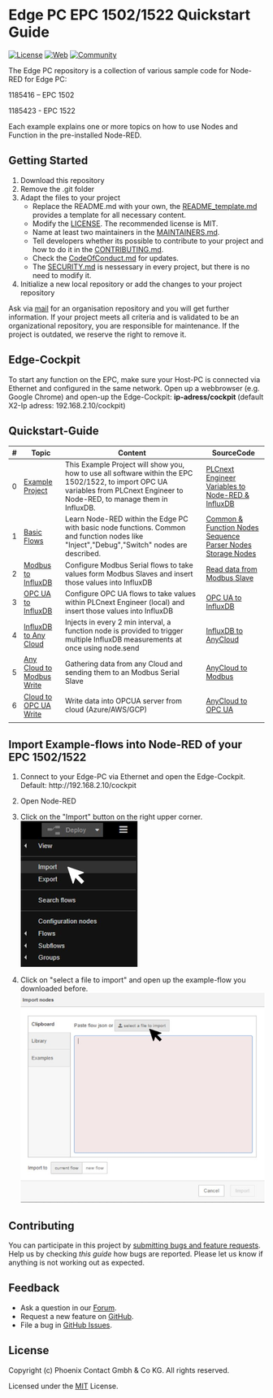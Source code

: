 # Edge PC EPC 1502/1522 Quickstart Guide

[![License](https://img.shields.io/badge/license-MIT-blue.svg)](LICENSE)
[![Web](https://img.shields.io/badge/PLCnext-Website-blue.svg)](https://www.phoenixcontact.com/plcnext)
[![Community](https://img.shields.io/badge/PLCnext-Community-blue.svg)](https://www.plcnext-community.net)

The Edge PC repository is a collection of various sample code for Node-RED for Edge PC:

1185416 – EPC 1502 

1185423 -  EPC 1522 

Each example explains one or more topics on how to use Nodes and Function in the pre-installed Node-RED.

## Getting Started

1. Download this repository
2. Remove the .git folder
3. Adapt the files to your project
    *  Replace the README.md with your own, the [README_template.md](README_template.md) provides a template for all necessary content.
    *  Modify the [LICENSE](LICENSE). The recommended license is MIT.
    *  Name at least two maintainers in the [MAINTAINERS.md](MAINTAINERS.md).
    *  Tell developers whether its possible to contribute to your project and how to do it in the [CONTRIBUTING.md](CONTRIBUTING.md).
    *  Check the [CodeOfConduct.md](CodeOfConduct.md) for updates.
    *  The [SECURITY.md](SECURITY.md) is nessessary in every project, but there is no need to modify it.
4. Initialize a new local repository or add the changes to your project repository

Ask via [mail](mailto:OSSPLCnext@phoenixcontact.com) for an organisation repository and you will get further information.
If your project meets all criteria and is validated to be an organizational repository, you are responsible for maintenance. 
If the project is outdated, we reserve the right to remove it.

## Edge-Cockpit
To start any function on the EPC, make sure your Host-PC is connected via Ethernet and configured in the same network.
Open up a webbrowser (e.g. Google Chrome) and open-up the Edge-Cockpit:
<b>ip-adress/cockpit </b>
(default X2-Ip adress: 192.168.2.10/cockpit)

## Quickstart-Guide

|   #  |  Topic   |  Content   |  SourceCode   |
| --- | --- | --- | --- |
| 0 | [Example Project](00_FirstProjectExample.md) | This Example Project will show you, how to use all software within the EPC 1502/1522, to import OPC UA variables from PLCnext Engineer to Node-RED, to manage them in InfluxDB. | [PLCnext Engineer Variables to Node-RED & InfluxDB](SourceCode/Quickstart_Flows/OPCUA/OpcUaToInflux.json) |
|   1  |  [Basic Flows](01_BasicFlow.md)   |  Learn Node-RED within the Edge PC with basic node functions. Common and function nodes like "Inject","Debug","Switch" nodes are described.    | [Common & Function Nodes](SourceCode/Quickstart_Flows/BasicNodes/Common_Function_Nodes.json) <br> [Sequence Parser Nodes](SourceCode/Quickstart_Flows/BasicNodes/Sequence_Parser_Nodes.json) <br> [Storage Nodes](SourceCode/Quickstart_Flows/BasicNodes/Storage_Nodes.json)|
|  2   | [Modbus to InfluxDB](02_ModbusToInfluxDB.md)    | Configure Modbus Serial flows to take values form Modbus Slaves and insert those values into InfluxDB  | [Read data from Modbus Slave](SourceCode/Quickstart_Flows/QuickGuideFlows/Modbus_To_InfluxDB.json) <br>    |
|  3   |  [OPC UA to InfluxDB](03_OPCUA_to_Influx.md)   |  Configure OPC UA flows to take values within PLCnext Engineer (local) and insert those values into InfluxDB  |  [OPC UA to InfluxDB ](SourceCode/Quickstart_Flows/QuickGuideFlows/OpcUa_To_InfluxDB.json) |
|  4   |  [InfluxDB to Any Cloud](04_InfluxDB_to_Cloud.md)  | Injects in every 2 min interval, a function node is provided to trigger multiple InfluxDB measurements at once using node.send   | [InfluxDB to AnyCloud ](SourceCode/Quickstart_Flows/QuickGuideFlows/InfluxDB_To_Cloud.json) |
|  5   |  [Any Cloud to  Modbus Write](05_Cloud_to_ModbusSer)  |  Gathering data from any Cloud and sending them to an Modbus Serial Slave    |  [AnyCloud to Modbus](SourceCode/Quickstart_Flows/QuickGuideFlows/Cloud_to_Modbus.json)   |
|   6   |  [Cloud to OPC UA Write](06_Cloud_to_OPCUA.md)   |  Write data into OPCUA server from cloud (Azure/AWS/GCP)   |  [AnyCloud to OPC UA](SourceCode/Quickstart_Flows/QuickGuideFlows/Cloud_to_OPCUA.json)   |
|     |     |     |     |


## Import Example-flows into Node-RED of your EPC 1502/1522
1. <p> Connect to your Edge-PC via Ethernet and open the Edge-Cockpit. <br>
    Default: http://192.168.2.10/cockpit </p>
2. <p> Open Node-RED </p>
3. Click on the "Import" button on the right upper corner. <br>
![Import_Flow](images/Import_Node.jpg) </p>
4. Click on "select a file to import" and open up the example-flow you downloaded before. <br>
![Select_Flow](images/Select_Flow.jpg) </p>

## Contributing

You can participate in this project by [submitting bugs and feature requests](https://github.com/PLCnext/OSSTemplate/issues). Help us by checking *this guide* how bugs are reported.
Please let us know if anything is not working out as expected.

## Feedback

* Ask a question in our [Forum](https://www.plcnext-community.net/index.php?option=com_easydiscuss&view=categories&Itemid=221&lang=en).
* Request a new feature on [GitHub](CONTRIBUTING.md).
* File a bug in [GitHub Issues](https://github.com/PLCnext/CSharpSamples/issues).

## License

Copyright (c) Phoenix Contact Gmbh & Co KG. All rights reserved.

Licensed under the [MIT](LICENSE) License.